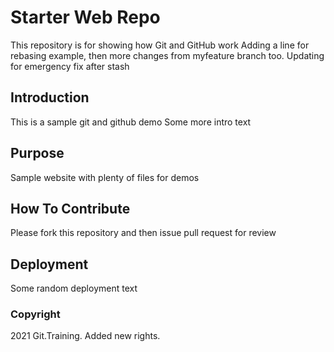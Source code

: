 # Starter Web Repo

This repository is for showing how Git and GitHub work
Adding a line for rebasing example, then more changes from myfeature branch too.
Updating for emergency fix after stash

## Introduction

This is a sample git and github demo
Some more intro text

## Purpose

Sample website with plenty of files for demos

## How To Contribute

Please fork this repository and then issue pull request for review

## Deployment
Some random deployment text

### Copyright

2021 Git.Training. Added new rights.